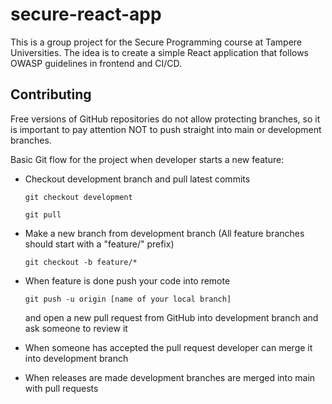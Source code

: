 # secure-react-app
This is a group project for the Secure Programming course at Tampere Universities. The idea is to create a simple React application that follows OWASP guidelines in frontend and CI/CD.

## Contributing

Free versions of GitHub repositories do not allow protecting branches, so it is important to pay attention NOT to push straight into main or development branches.

Basic Git flow for the project when developer starts a new feature:

- Checkout development branch and pull latest commits

  `git checkout development`

  `git pull`

- Make a new branch from development branch (All feature branches should start with a "feature/" prefix)

  `git checkout -b feature/*`

- When feature is done push your code into remote  

   `git push -u origin [name of your local branch]`

  and open a new pull request from GitHub into development branch and ask someone to review it

- When someone has accepted the pull request developer can merge it into development branch
- When releases are made development branches are merged into main with pull requests

